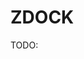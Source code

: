# ZDOCK

TODO:

[^morris2009autodock4]: Morris, G. M., Huey, R., Lindstrom, W., Sanner, M. F., Belew, R. K., Goodsell, D. S., & Olson, A. J. (2009). AutoDock4 and AutoDockTools4: Automated docking with selective receptor flexibility. *Journal of computational chemistry, 30*(16), 2785-2791. DOI: [10.1002/jcc.21256](https://doi.org/10.1002/jcc.21256)
[^santos2021accelerating]: Santos-Martins, D., Solis-Vasquez, L., Tillack, A. F., Sanner, M. F., Koch, A., & Forli, S. (2021). Accelerating AutoDock4 with GPUs and gradient-based local search. *Journal of chemical theory and computation, 17*(2), 1060-1073. DOI: [10.1021/acs.jctc.0c01006](https://doi.org/10.1021/acs.jctc.0c01006)
